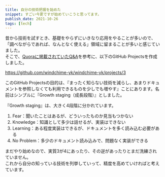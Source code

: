 ```yaml
---
title: 自分の技術把握を始めた
snippet: すごい今更ですが始めていこうと思ってます。
publish_date: 2021-10-26
tags: [tech]
---
```


昔から技術を試すとき、基礎をやらずにいきなり応用をやることが多いので、「調べながらであれば、なんとなく使える」領域に留まることが多いと感じていました。  
そこで、[Quoraに掲載されていたQ&A](https://jp.quora.com/%E3%81%A9%E3%81%86%E3%82%84%E3%81%A3%E3%81%A6%E3%83%86%E3%82%AF%E3%83%8E%E3%83%AD%E3%82%B8%E3%83%BC%E3%82%92%E8%BF%BD%E3%81%84%E3%81%8B%E3%81%91%E3%81%A6%E3%81%84%E3%81%BE%E3%81%99%E3%81%8B-%E3%82%B8%E3%83%A5)を参考に、以下のGitHub Projectsを作成しました。

https://github.com/windchime-yk/windchime-yk/projects/3

このGitHub Projectsの目的は、『まったく知らない技術を減らし、あまりドキュメントを参照しなくても利用できるものを少しでも増やす』ことにあります。名前はシンプルに『Growth staging（成長段階）』としました。

『Growth staging』は、大きく4段階に分かれています。

1. Fear：聞いたことはあるが、どういったものか見当もつかない
2. Knowledge：知識として多少は話せるが、実装はできない
3. Learning：ある程度実装はできるが、ドキュメントを多く読み込む必要がある
4. No Problem：多少のドキュメント読み込みで、問題なく実装ができる

まだやり始めなので、実質3が4にあったり、その逆があったりとまだ洗練されていません。  
これから自分の知っている技術を列挙していって、精度を高めていければと考えています。
